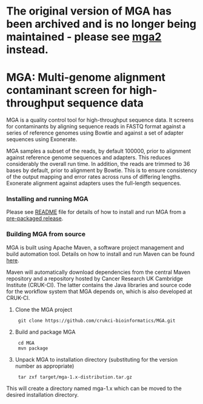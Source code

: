 
# The original version of MGA has been archived and is no longer being maintained - please see [mga2](https://github.com/crukci-bioinformatics/mga2) instead.

MGA: Multi-genome alignment contaminant screen for high-throughput sequence data
================================================================================

MGA is a quality control tool for high-throughput sequence data. It screens for
contaminants by aligning sequence reads in FASTQ format against a series of
reference genomes using Bowtie and against a set of adapter sequences using
Exonerate.

MGA samples a subset of the reads, by default 100000, prior to alignment against
reference genome sequences and adapters. This reduces considerably the overall run
time. In addition, the reads are trimmed to 36 bases by default, prior to alignment
by Bowtie. This is to ensure consistency of the output mapping and error rates across
runs of differing lengths. Exonerate alignment against adapters uses the full-length
sequences.

### Installing and running MGA

Please see [README](README) file for details of how to install and run MGA from
a [pre-packaged release](https://github.com/crukci-bioinformatics/MGA/releases).

### Building MGA from source

MGA is built using Apache Maven, a software project management and build
automation tool. Details on how to install and run Maven can be found
[here](http://maven.apache.org).

Maven will automatically download dependencies from the central Maven repository
and a repository hosted by Cancer Research UK Cambridge Institute (CRUK-CI). The
latter contains the Java libraries and source code for the workflow system that
MGA depends on, which is also developed at CRUK-CI.

1. Clone the MGA project

        git clone https://github.com/crukci-bioinformatics/MGA.git

2. Build and package MGA

        cd MGA
        mvn package

3. Unpack MGA to installation directory (substituting for the version number as appropriate)

        tar zxf target/mga-1.x-distribution.tar.gz

This will create a directory named mga-1.x which can be moved to the desired
installation directory.

